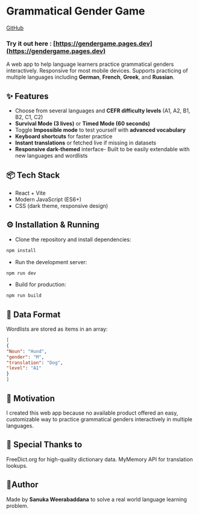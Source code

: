 # Grammatical Gender Game
[GitHub](https://github.com/sanuka-w/grammatical-gender-game)

### Try it out here : [https://gendergame.pages.dev](https://gendergame.pages.dev)

A web app to help language learners practice grammatical genders interactively.
Responsive for most mobile devices.
Supports practicing of multiple languages including 
**German**, **French**, **Greek**, and **Russian**.

## ✨ Features
- Choose from several languages and  **CEFR difficulty levels** (A1, A2, B1, B2, C1, C2)
- **Survival Mode (3 lives)** or **Timed Mode (60 seconds)**
- Toggle **Impossible mode** to test yourself with **advanced vocabulary**
- **Keyboard shortcuts** for faster practice
- **Instant translations** or fetched live if missing in datasets
- **Responsive dark-themed** interface- Built to be easily extendable with new languages and wordlists

## 📦 Tech Stack
- React + Vite
- Modern JavaScript (ES6+)
- CSS (dark theme, responsive design)

## ⚙ Installation & Running
- Clone the repository and install dependencies:
```bash
npm install
```
- Run the development server:
```bash
npm run dev
```
- Build for production:
```bash
npm run build
```

## 📄 Data Format
Wordlists are stored as items in an array:
```JSON
[
{
"Noun": "Hund",
"gender": "M",
"translation": "Dog",
"level": "A1"
}
]
```

## 📝 Motivation
I created this web app because no available product offered an easy, customizable way to practice grammatical genders interactively in multiple languages.

## 🙏 Special Thanks to
FreeDict.org for high-quality dictionary data.
MyMemory API for translation lookups.

## 👤Author
Made by **Sanuka Weerabaddana** to solve a real world language learning problem.